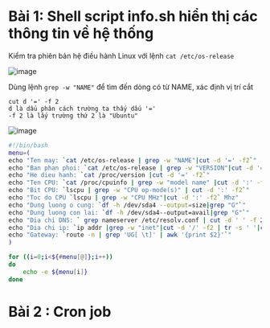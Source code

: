 # Bài 1: Shell script info.sh hiển thị các thông tin về hệ thống
  Kiểm tra phiên bản hệ điều hành Linux với lệnh `cat /etc/os-release`
  
  ![image](https://user-images.githubusercontent.com/54978467/135122088-92982128-dcc5-4050-9ad5-bd1718354538.png)
  
  Dùng lệnh `grep -w "NAME"` để tìm đến dòng có từ NAME, xác định vị trí cắt
  ```
  cut d '=' -f 2 
  d là dấu phân cách trường ta thấy dấu '='
  -f 2 là lấy trường thứ 2 là "Ubuntu"
  
  ```
  
  ![image](https://user-images.githubusercontent.com/54978467/135123355-b986f1b4-e00f-476c-9a03-ef2c9319f76a.png)
  
  ```bash
  #!/bin/bash
  menu=(
  echo "Ten may: `cat /etc/os-release | grep -w "NAME"|cut -d '=' -f2`"
  echo "Ban phan phoi: `cat /etc/os-release | grep -w "VERSION"|cut -d '=' -f2`"
  echo "He dieu hanh: `cat /proc/version |cut -d '=' -f2`"
  echo "Ten CPU: `cat /proc/cpuinfo | grep -w "model name" |cut -d ':' -f2`"
  echo "Bit CPU: `lscpu | grep -w "CPU op-mode(s)" | cut -d ':' -f2`"
  echo "Toc do CPU `lscpu | grep -w "CPU MHz"|cut -d ':' -f2` Mhz"
  echo "Dung luong o cung: `df -h /dev/sda4 --output=size|grep "G"`" 
  echo "Dung luong con lai: `df -h /dev/sda4--output=avail|grep "G"`"
  echo "Dia chi DNS: ` grep nameserver /etc/resolv.conf | cut -d ' ' -f 2`"
  echo "Dia chi ip: `ip addr |grep -w "inet"|cut -d '/' -f2 | tr -s ' '|cut -d ' ' -f3`"
  echo "Gateway: `route -n | grep 'UG[ \t]' | awk '{print $2}'`"
  )
  
  for ((i=0;i<${#menu[@]};i++))
  do
      echo -e ${menu[i]} 
  done

  ```

# Bài 2 : Cron job
